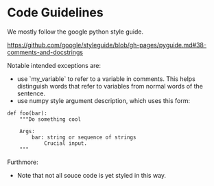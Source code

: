 # Code Guidelines

We mostly follow the google python style guide.

https://github.com/google/styleguide/blob/gh-pages/pyguide.md#38-comments-and-docstrings

Notable intended exceptions are:
 
 * use \`my_variable\` to refer to a variable in comments. This helps distinguish words that refer to variables from 
 normal words of the sentence. 
 * use numpy style argument description, which uses this form:
```
def foo(bar):
    """Do something cool
    
    Args:
        bar: string or sequence of strings
            Crucial input.
    """
``` 

Furthmore:
 *  Note that not all souce code is yet styled in this way.


